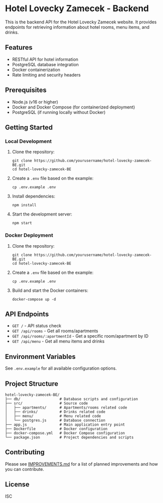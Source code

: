 # Hotel Lovecky Zamecek - Backend

This is the backend API for the Hotel Lovecky Zamecek website. It provides endpoints for retrieving information about hotel rooms, menu items, and drinks.

## Features

- RESTful API for hotel information
- PostgreSQL database integration
- Docker containerization
- Rate limiting and security headers

## Prerequisites

- Node.js (v16 or higher)
- Docker and Docker Compose (for containerized deployment)
- PostgreSQL (if running locally without Docker)

## Getting Started

### Local Development

1. Clone the repository:
   ```
   git clone https://github.com/yourusername/hotel-lovecky-zamecek-BE.git
   cd hotel-lovecky-zamecek-BE
   ```

2. Create a `.env` file based on the example:
   ```
   cp .env.example .env
   ```

3. Install dependencies:
   ```
   npm install
   ```

4. Start the development server:
   ```
   npm start
   ```

### Docker Deployment

1. Clone the repository:
   ```
   git clone https://github.com/yourusername/hotel-lovecky-zamecek-BE.git
   cd hotel-lovecky-zamecek-BE
   ```

2. Create a `.env` file based on the example:
   ```
   cp .env.example .env
   ```

3. Build and start the Docker containers:
   ```
   docker-compose up -d
   ```

## API Endpoints

- `GET /` - API status check
- `GET /api/rooms` - Get all rooms/apartments
- `GET /api/rooms/:apartmentId` - Get a specific room/apartment by ID
- `GET /api/menu` - Get all menu items and drinks

## Environment Variables

See `.env.example` for all available configuration options.

## Project Structure

```
hotel-lovecky-zamecek-BE/
├── db/                  # Database scripts and configuration
├── src/                 # Source code
│   ├── apartments/      # Apartments/rooms related code
│   ├── drinks/          # Drinks related code
│   ├── menu/            # Menu related code
│   └── postgres.js      # Database connection
├── app.js               # Main application entry point
├── Dockerfile           # Docker configuration
├── docker-compose.yml   # Docker Compose configuration
└── package.json         # Project dependencies and scripts
```

## Contributing

Please see [IMPROVEMENTS.md](IMPROVEMENTS.md) for a list of planned improvements and how you can contribute.

## License

ISC
